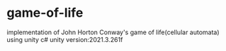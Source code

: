 # game-of-life
implementation of John Horton Conway's game of life(cellular automata) using unity c#
unity version:2021.3.261f
